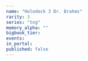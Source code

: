 ```yaml
---
name: "Holodeck 3 Dr. Brahms"
rarity: 3
series: "tng"
memory_alpha: ""
bigbook_tier:
events:
in_portal:
published: false
---
```


